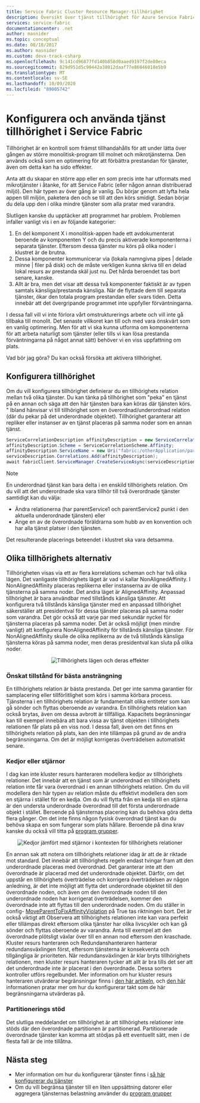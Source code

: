 ```yaml
---
title: Service Fabric Cluster Resource Manager-tillhörighet
description: Översikt över tjänst tillhörighet för Azure Service Fabric Services och vägledning för konfiguration av tjänst tillhörighet.
services: service-fabric
documentationcenter: .net
author: masnider
ms.topic: conceptual
ms.date: 08/18/2017
ms.author: masnider
ms.custom: devx-track-csharp
ms.openlocfilehash: 9c141cd96877fd140b858d0aaed9197f2de80eca
ms.sourcegitcommit: 829d951d5c90442a38012daaf77e86046018e5b9
ms.translationtype: MT
ms.contentlocale: sv-SE
ms.lasthandoff: 10/09/2020
ms.locfileid: "89005742"
---
```

# <a name="configuring-and-using-service-affinity-in-service-fabric"></a>Konfigurera och använda tjänst tillhörighet i Service Fabric
Tillhörighet är en kontroll som främst tillhandahålls för att under lätta över gången av större monolitisk-program till molnet och mikrotjänsterna. Den används också som en optimering för att förbättra prestandan för tjänster, även om detta kan ha sido effekter.

Anta att du skapar en större app eller en som precis inte har utformats med mikrotjänster i åtanke, för att Service Fabric (eller någon annan distribuerad miljö). Den här typen av över gång är vanlig. Du börjar genom att lyfta hela appen till miljön, paketera den och se till att den körs smidigt. Sedan börjar du dela upp den i olika mindre tjänster som alla pratar med varandra.

Slutligen kanske du upptäcker att programmet har problem. Problemen infaller vanligt vis i en av följande kategorier:

1. En del komponent X i monolitisk-appen hade ett avdokumenterat beroende av komponenten Y och du precis aktiverade komponenterna i separata tjänster. Eftersom dessa tjänster nu körs på olika noder i klustret är de brutna.
2. Dessa komponenter kommunicerar via (lokala namngivna pipes | delade minne | filer på disk) och de måste verkligen kunna skriva till en delad lokal resurs av prestanda skäl just nu. Det hårda beroendet tas bort senare, kanske.
3. Allt är bra, men det visar att dessa två komponenter faktiskt är av typen samtals känsliga/prestanda känsliga. När de flyttade dem till separata tjänster, ökar den totala program prestandan eller svars tiden. Detta innebär att det övergripande programmet inte uppfyller förväntningarna.

I dessa fall vill vi inte förlora vårt omstrukturerings arbete och vill inte gå tillbaka till monolit. Det senaste villkoret kan till och med vara önskvärt som en vanlig optimering. Men för att vi ska kunna utforma om komponenterna för att arbeta naturligt som tjänster (eller tills vi kan lösa prestanda förväntningarna på något annat sätt) behöver vi en viss uppfattning om plats.

Vad bör jag göra? Du kan också försöka att aktivera tillhörighet.

## <a name="how-to-configure-affinity"></a>Konfigurera tillhörighet
Om du vill konfigurera tillhörighet definierar du en tillhörighets relation mellan två olika tjänster. Du kan tänka på tillhörighet som "peka" en tjänst på en annan och säga att den här tjänsten bara kan köras där tjänsten körs. " Ibland hänvisar vi till tillhörighet som en överordnad/underordnad relation (där du pekar på det underordnade objektet). Tillhörighet garanterar att repliker eller instanser av en tjänst placeras på samma noder som en annan tjänst.

```csharp
ServiceCorrelationDescription affinityDescription = new ServiceCorrelationDescription();
affinityDescription.Scheme = ServiceCorrelationScheme.Affinity;
affinityDescription.ServiceName = new Uri("fabric:/otherApplication/parentService");
serviceDescription.Correlations.Add(affinityDescription);
await fabricClient.ServiceManager.CreateServiceAsync(serviceDescription);
```

> [!NOTE]
> En underordnad tjänst kan bara delta i en enskild tillhörighets relation. Om du vill att det underordnade ska vara tillhör till två överordnade tjänster samtidigt kan du välja:
> - Ändra relationerna (har parentService1 och parentService2 punkt i den aktuella underordnade tjänsten) eller
> - Ange en av de överordnade föräldrarna som hubb av en konvention och har alla tjänst platser i den tjänsten. 
>
> Det resulterande placerings beteendet i klustret ska vara detsamma.
>

## <a name="different-affinity-options"></a>Olika tillhörighets alternativ
Tillhörigheten visas via ett av flera korrelations scheman och har två olika lägen. Det vanligaste tillhörighets läget är vad vi kallar NonAlignedAffinity. I NonAlignedAffinity placeras replikerna eller instanserna av de olika tjänsterna på samma noder. Det andra läget är AlignedAffinity. Anpassad tillhörighet är bara användbar med tillstånds känsliga tjänster. Att konfigurera två tillstånds känsliga tjänster med en anpassad tillhörighet säkerställer att presidentval för dessa tjänster placeras på samma noder som varandra. Det gör också att varje par med sekundär nyckel för tjänsterna placeras på samma noder. Det är också möjligt (men mindre vanligt) att konfigurera NonAlignedAffinity för tillstånds känsliga tjänster. För NonAlignedAffinity skulle de olika replikerna av de två tillstånds känsliga tjänsterna köras på samma noder, men deras presidentval kan sluta på olika noder.

<center>

![Tillhörighets lägen och deras effekter][Image1]
</center>

### <a name="best-effort-desired-state"></a>Önskat tillstånd för bästa ansträngning
En tillhörighets relation är bästa prestanda. Det ger inte samma garantier för samplacering eller tillförlitlighet som körs i samma körbara process. Tjänsterna i en tillhörighets relation är fundamentalt olika entiteter som kan gå sönder och flyttas oberoende av varandra. En tillhörighets relation kan också brytas, även om dessa avbrott är tillfälliga. Kapacitets begränsningar kan till exempel innebära att bara vissa av tjänst objekten i tillhörighets relationen får plats på en viss nod. I dessa fall, även om det finns en tillhörighets relation på plats, kan den inte tillämpas på grund av de andra begränsningarna. Om det är möjligt korrigeras överträdelsen automatiskt senare.

### <a name="chains-vs-stars"></a>Kedjor eller stjärnor
I dag kan inte kluster resurs hanteraren modellera kedjor av tillhörighets relationer. Det innebär att en tjänst som är underordnad en tillhörighets relation inte får vara överordnad i en annan tillhörighets relation. Om du vill modellera den här typen av relation måste du effektivt modellera den som en stjärna i stället för en kedja. Om du vill flytta från en kedja till en stjärna är den understa underordnade överordnad till det första underordnade objekt i stället. Beroende på tjänsternas placering kan du behöva göra detta flera gånger. Om det inte finns någon fysisk överordnad tjänst kan du behöva skapa en som fungerar som plats hållare. Beroende på dina krav kanske du också vill titta på [program grupper](service-fabric-cluster-resource-manager-application-groups.md).

<center>

![Kedjor jämfört med stjärnor i kontexten för tillhörighets relationer][Image2]
</center>

En annan sak att notera om tillhörighets relationer idag är att de är riktade mot standard. Det innebär att tillhörighets regeln endast tvingar fram att den underordnade placeras med överordnad. Det garanterar inte att den överordnade är placerad med det underordnade objektet. Därför, om det uppstår en tillhörighets överträdelse och korrigera överträdelsen av någon anledning, är det inte möjligt att flytta det underordnade objektet till den överordnade noden, och även om den överordnade noden till den underordnade noden har korrigerat överträdelsen, kommer den överordnade inte att flyttas till den underordnade noden. Om du ställer in config- [MoveParentToFixAffinityViolation](service-fabric-cluster-fabric-settings.md) på True tas riktningen bort. Det är också viktigt att Observera att tillhörighets relationen inte kan vara perfekt eller tillämpas direkt eftersom olika tjänster har olika livscykler och kan gå sönder och flyttas oberoende av varandra. Anta till exempel att den överordnade plötsligt växlar över till en annan nod eftersom den kraschade. Kluster resurs hanteraren och Redundanshanteraren hanterar redundansväxlingen först, eftersom tjänsterna är konsekventa och tillgängliga är prioriteten. När redundansväxlingen är klar bryts tillhörighets relationen, men kluster resurs hanteraren tycker att allt är bra tills det ser att det underordnade inte är placerat i den överordnade. Dessa sorters kontroller utförs regelbundet. Mer information om hur kluster resurs hanteraren utvärderar begränsningar finns i [den här artikeln](service-fabric-cluster-resource-manager-management-integration.md#constraint-types), och [den här](service-fabric-cluster-resource-manager-balancing.md) informationen pratar mer om hur du konfigurerar takt som de här begränsningarna utvärderas på.   


### <a name="partitioning-support"></a>Partitionerings stöd
Det slutliga meddelandet om tillhörighet är att tillhörighets relationer inte stöds där den överordnade partitionen är partitionerad. Partitionerade överordnade tjänster kan komma att stödjas på ett eventuellt sätt, men i de flesta fall är de inte tillåtna.

## <a name="next-steps"></a>Nästa steg
- Mer information om hur du konfigurerar tjänster finns i [så här konfigurerar du tjänster](service-fabric-cluster-resource-manager-configure-services.md)
- Om du vill begränsa tjänster till en liten uppsättning datorer eller aggregera tjänsternas belastning använder du [program grupper](service-fabric-cluster-resource-manager-application-groups.md)

[Image1]:./media/service-fabric-cluster-resource-manager-advanced-placement-rules-affinity/cluster-resrouce-manager-affinity-modes.png
[Image2]:./media/service-fabric-cluster-resource-manager-advanced-placement-rules-affinity/cluster-resource-manager-chains-vs-stars.png